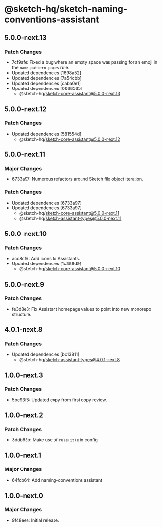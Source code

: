 # @sketch-hq/sketch-naming-conventions-assistant

## 5.0.0-next.13

### Patch Changes

- 7cf9afe: Fixed a bug where an empty space was passing for an emoji in the `name-pattern-pages`
  rule.
- Updated dependencies [1698a52]
- Updated dependencies [7a54cbb]
- Updated dependencies [caba0e1]
- Updated dependencies [0688585]
  - @sketch-hq/sketch-core-assistant@5.0.0-next.13

## 5.0.0-next.12

### Patch Changes

- Updated dependencies [581554d]
  - @sketch-hq/sketch-core-assistant@5.0.0-next.12

## 5.0.0-next.11

### Major Changes

- 6733a97: Numerous refactors around Sketch file object iteration.

### Patch Changes

- Updated dependencies [6733a97]
- Updated dependencies [6733a97]
  - @sketch-hq/sketch-core-assistant@5.0.0-next.11
  - @sketch-hq/sketch-assistant-types@5.0.0-next.11

## 5.0.0-next.10

### Patch Changes

- acc8cf6: Add icons to Assistants.
- Updated dependencies [1c388d9]
  - @sketch-hq/sketch-core-assistant@5.0.0-next.10

## 5.0.0-next.9

### Patch Changes

- fe3d8e8: Fix Assistant homepage values to point into new monorepo structure.

## 4.0.1-next.8

### Patch Changes

- Updated dependencies [bc13811]
  - @sketch-hq/sketch-assistant-types@4.0.1-next.8

## 1.0.0-next.3

### Patch Changes

- 5bc93f8: Updated copy from first copy review.

## 1.0.0-next.2

### Patch Changes

- 3ddb53b: Make use of `ruleTitle` in config

## 1.0.0-next.1

### Major Changes

- 64fcb64: Add naming-conventions assistant

## 1.0.0-next.0

### Major Changes

- 9f48eea: Initial release.
